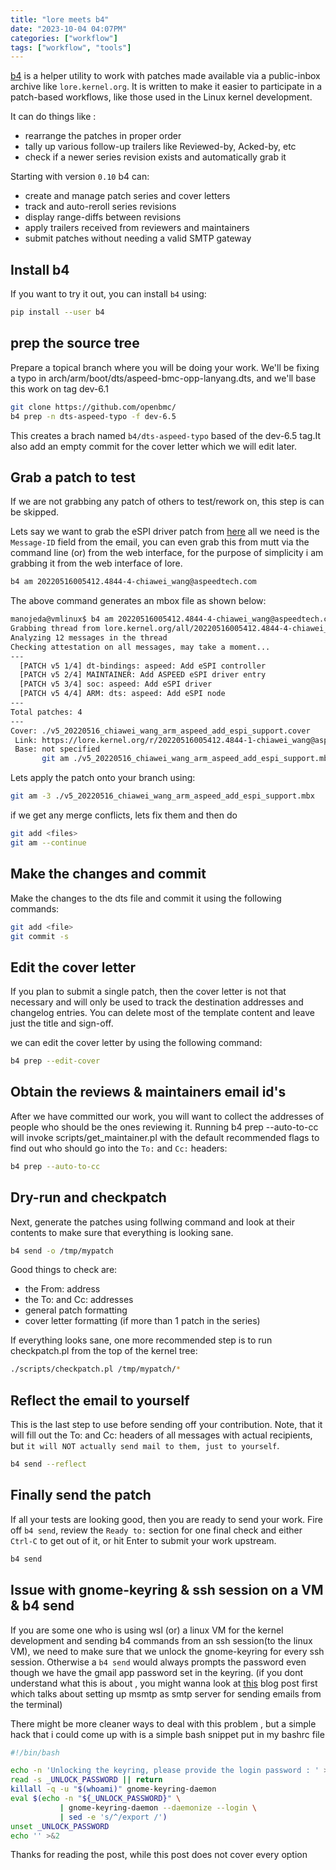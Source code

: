 ```yaml
---
title: "lore meets b4"
date: "2023-10-04 04:07PM"
categories: ["workflow"]
tags: ["workflow", "tools"]
---
```


[b4](https://pypi.org/project/b4/) is a helper utility to work with patches made
available via a public-inbox archive like `lore.kernel.org`. It is written to make
it easier to participate in a patch-based workflows, like those used in the
Linux kernel development.

It can do things like :

- rearrange the patches in proper order
- tally up various follow-up trailers like Reviewed-by, Acked-by, etc
- check if a newer series revision exists and automatically grab it

Starting with version `0.10` b4 can:

- create and manage patch series and cover letters
- track and auto-reroll series revisions
- display range-diffs between revisions
- apply trailers received from reviewers and maintainers
- submit patches without needing a valid SMTP gateway

## Install b4

If you want to try it out, you can install `b4` using:

```bash
pip install --user b4
```

## prep the source tree

Prepare a topical branch where you will be doing your work. We'll be fixing a
typo in arch/arm/boot/dts/aspeed-bmc-opp-lanyang.dts, and we'll base this work
on tag dev-6.1

```bash
git clone https://github.com/openbmc/
b4 prep -n dts-aspeed-typo -f dev-6.5
```

This creates a brach named `b4/dts-aspeed-typo` based of the dev-6.5 tag.It also
add an empty commit for the cover letter which we will edit later.

## Grab a patch to test

If we are not grabbing any patch of others to test/rework on, this step is can be
skipped.

Lets say we want to grab the eSPI driver patch from [here](https://lore.kernel.org/openbmc/20220516005412.4844-4-chiawei_wang@aspeedtech.com/)
all we need is the `Message-ID` field from the email, you can even grab this from
mutt via the command line (or) from the web interface, for the purpose of simplicity
i am grabbing it from the web interface of lore.

```bash
b4 am 20220516005412.4844-4-chiawei_wang@aspeedtech.com
```

The above command generates an mbox file as shown below:

```bash
manojeda@vmlinux$ b4 am 20220516005412.4844-4-chiawei_wang@aspeedtech.com
Grabbing thread from lore.kernel.org/all/20220516005412.4844-4-chiawei_wang%40aspeedtech.com/t.mbox.gz
Analyzing 12 messages in the thread
Checking attestation on all messages, may take a moment...
---
  [PATCH v5 1/4] dt-bindings: aspeed: Add eSPI controller
  [PATCH v5 2/4] MAINTAINER: Add ASPEED eSPI driver entry
  [PATCH v5 3/4] soc: aspeed: Add eSPI driver
  [PATCH v5 4/4] ARM: dts: aspeed: Add eSPI node
---
Total patches: 4
---
Cover: ./v5_20220516_chiawei_wang_arm_aspeed_add_espi_support.cover
 Link: https://lore.kernel.org/r/20220516005412.4844-1-chiawei_wang@aspeedtech.com
 Base: not specified
       git am ./v5_20220516_chiawei_wang_arm_aspeed_add_espi_support.mbx
```

Lets apply the patch onto your branch using:

```bash
git am -3 ./v5_20220516_chiawei_wang_arm_aspeed_add_espi_support.mbx
```

if we get any merge conflicts, lets fix them and then do

```bash
git add <files>
git am --continue
```

## Make the changes and commit

Make the changes to the dts file and commit it using the following commands:

```bash
git add <file>
git commit -s
```

## Edit the cover letter

If you plan to submit a single patch, then the cover letter is not that necessary
and will only be used to track the destination addresses and changelog entries.
You can delete most of the template content and leave just the title and sign-off.

we can edit the cover letter by using the following command:

```bash
b4 prep --edit-cover
```

## Obtain the reviews & maintainers email id's

After we have committed our work, you will want to collect the addresses of people
who should be the ones reviewing it. Running b4 prep --auto-to-cc will invoke
scripts/get_maintainer.pl with the default recommended flags to find out who
should go into the `To:` and `Cc:` headers:

```bash
b4 prep --auto-to-cc
```

## Dry-run and checkpatch

Next, generate the patches using follwing command and look at their contents to
make sure that everything is looking sane.

```bash
b4 send -o /tmp/mypatch
```

 Good things to check are:

- the From: address
- the To: and Cc: addresses
- general patch formatting
- cover letter formatting (if more than 1 patch in the series)

If everything looks sane, one more recommended step is to run checkpatch.pl from
the top of the kernel tree:

```bash
./scripts/checkpatch.pl /tmp/mypatch/*
```

## Reflect the email to yourself

This is the last step to use before sending off your contribution. Note, that it
will fill out the To: and Cc: headers of all messages with actual recipients,
but `it will NOT actually send mail to them, just to yourself`.

```bash
b4 send --reflect
```

## Finally send the patch

If all your tests are looking good, then you are ready to send your work. Fire off
`b4 send`, review the `Ready to:` section for one final check and either `Ctrl-C`
to get out of it, or hit Enter to submit your work upstream.

```bash
b4 send
```

## Issue with gnome-keyring & ssh session on a VM & b4 send

If you are some one who is using wsl (or) a linux VM for the kernel development
and sending b4 commands from an ssh session(to the linux VM), we need to make
sure that we unlock the gnome-keyring for every ssh session. Otherwise a `b4 send`
would always prompts the password even though we have the gmail app password set
in the keyring. (if you dont understand what this is about , you might wanna look
at [this](https://manojkiraneda.github.io/posts/configure-msmtp/) blog post first
which talks about setting up msmtp as smtp server for sending emails from the
terminal)

There might be more cleaner ways to deal with this problem , but a simple hack
that i could come up with is a simple bash snippet put in my bashrc file

```bash
#!/bin/bash

echo -n 'Unlocking the keyring, please provide the login password : ' >&2
read -s _UNLOCK_PASSWORD || return
killall -q -u "$(whoami)" gnome-keyring-daemon
eval $(echo -n "${_UNLOCK_PASSWORD}" \
           | gnome-keyring-daemon --daemonize --login \
           | sed -e 's/^/export /')
unset _UNLOCK_PASSWORD
echo '' >&2
```

Thanks for reading the post, while this post does not cover every option
